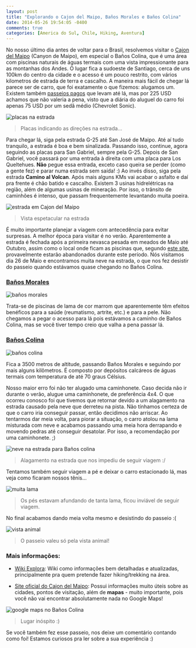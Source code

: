 ```yaml
---
layout: post
title: "Explorando o Cajon del Maipo, Baños Morales e Baños Colina"
date: 2014-05-26 19:54:05 -0400
comments: true
categories: [America do Sul, Chile, Hiking, Aventura]
---
```


No nosso último dia antes de voltar para o Brasil, resolvemos visitar o [Cajon del Maipo](http://cajondelmaipo.com) (Canyon de Maipo), em especial o Baños Colina, que é uma área com piscinas naturais de águas termais com uma vista impressionante para as montanhas dos Andes. O lugar fica a sudoeste de Santiago, cerca de uns 100km do centro da cidade e o acesso é um pouco restrito, com vários kilometros de estrada de terra e cascalho. A maneira mais fácil de chegar lá parece ser de carro, que foi exatamente o que fizemos: alugamos um. Existem também [passeios pagos](http://www.viator.com/tours/Santiago/Hot-Springs-Tour-from-Santiago-with-Lunch/d713-5738SCLHSPG) que levam até lá, mas por 225 USD achamos que não valeria a pena, visto que a diária do aluguel do carro foi apenas 75 USD por um sedã médio (Chevrolet Sonic).

![placas na estrada](/images/2014/05/IMG_2864.JPG)
> Placas indicando as direções na estrada...

Para chegar lá, siga pela estrada G-25 até San José de Maipo. Até aí tudo tranquilo, a estrada é boa e bem sinalizada. Passando isso, continue, agora seguindo as placas para San Gabriel, sempre pela G-25. Depois de San Gabriel, você passará por uma entrada à direita com uma placa para Los Queltehues. **Não** pegue essa entrada, exceto caso queira se perder (como a gente fez) e parar numa estrada sem saída! :) Ao invés disso, siga pela estrada **Camino al Volcan**. Após mais alguns KMs vai acabar o asfalto e daí pra frente é chão batido e cascalho. Existem 3 usinas hidrelétricas na região, além de algumas usinas de mineração. Por isso, o trânsito de caminhões é intenso, que passam frequentemente levantando muita poeira.

![estrada em Cajon del Maipo](/images/2014/05/IMG_2924.jpg)
> Vista espetacular na estrada

É muito importante planejar a viagem com antecedência para evitar surpresas. A melhor época para visitar é no verão. Aparentemente a estrada é fechada após a primeira nevasca pesada em meados de Maio até Outubro, assim como o local onde ficam as piscinas que, segundo [este site](http://www.wikiexplora.com/index.php/Ba%C3%B1os_Colina), provavelmente estarão abandonados durante este período. Nós visitamos dia 26 de Maio e encontramos muita neve na estrada, o que nos fez desistir do passeio quando estávamos quase chegando no Baños Colina.

### [Baños Morales](http://www.cajondelmaipo.com/banos_morales.php)

![baños morales](http://www.cajondelmaipo.com/sites/default/files/slideshow/banos_morales_03.jpg)

Trata-se de piscinas de lama de cor marrom que aparentemente têm efeitos benéficos para a saúde (reumatismo, artrite, etc.) e para a pele. Não chegamos a pegar o acesso para lá pois estávamos a caminho de Baños Colina, mas se você tiver tempo creio que valha a pena passar lá.

### [Baños Colina](http://www.cajondelmaipo.com/banos_colina.php)

![baños colina](http://www.cajondelmaipo.com/sites/default/files/slideshow/termas_banos_colina_01.jpg)

Fica a 3500 metros de altitude, passando Baños Morales e seguindo por mais alguns kilômetros. É composto por depósitos calcáreos de águas termais com temperatura de até 70 graus Célsius.

Nosso maior erro foi não ter alugado uma caminhonete. Caso decida não ir durante o verão, alugue uma caminhonete, de preferência 4x4. O que ocorreu conosco foi que tivemos que retornar devido a um alagamento na estrada causado pela neve que derreteu na pista. Não tínhamos certeza de que o carro iria conseguir passar, então decidimos não arriscar. Ao tentarmos dar meia volta, para piorar a situação, o carro atolou na lama misturada com neve e acabamos passando uma meia hora derrapando e movendo pedras até conseguir desatolar. Por isso, a recomendação por uma caminhonete. ;)

![neve na estrada para Baños colina](/images/2014/05/DSCF0827.JPG)
> Alagamento na estrada que nos impediu de seguir viagem :/

Tentamos também seguir viagem a pé e deixar o carro estacionado lá, mas veja como ficaram nossos tênis...

![muita lama](/images/2014/05/DSCF0830.JPG)
> Os pés estavam afundando de tanta lama, ficou inviável de seguir viagem.

No final acabamos dando meia volta mesmo e desistindo do passeio :(

![vista animal](/images/2014/05/IMG_2930.JPG)
> O passeio valeu só pela vista animal!

### Mais informações:

* [Wiki Explora](http://www.wikiexplora.com/index.php/Ba%C3%B1os_Colina): Wiki como informações bem detalhadas e atualizadas, principalmente pra quem pretende fazer hiking/trekking na área.

* [Site oficial do Cajon del Maipo](http://cajondelmaipo.com/): Possui informações muito úteis sobre as cidades, pontos de visitação, além de **mapas** - muito importante, pois você não vai encontrar absolutamente nada no Google Maps!

![google maps no Baños Colina](/images/2014/05/IMG_2932.png)

> Lugar inóspito :)

Se você também fez esse passeio, nos deixe um comentário contando como foi! Estamos curiosos pra ler sobre a sua experiência :)
